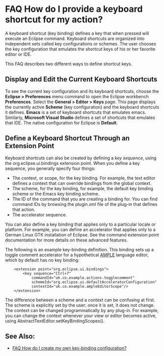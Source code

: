 

FAQ How do I provide a keyboard shortcut for my action?
=======================================================

A keyboard shortcut (key binding) defines a key that when pressed will execute an Eclipse command. Keyboard shortcuts are organized into independent sets called key configurations or schemes. The user chooses the key configuration that emulates the shortcut keys of his or her favorite editor or IDE.

This FAQ describes two different ways to define shortcut keys.

Display and Edit the Current Keyboard Shortcuts
-----------------------------------------------

To see the current key configuration and its keyboard shortcuts, choose the **Eclipse > Preferences** menu command to open the Eclipse workbench **Preferences**. Select the **General > Editor > Keys** page. This page displays the currently active **Scheme** (key configuration) and the keyboard shortcuts it defines. **Emacs** is a set of keyboard shortcuts that emulates emacs. Similarly, **Microsoft Visual Studio** defines a set of shortcuts that emulates that IDE. The native configuration for Eclipse is **Default**.

Define a Keyboard Shortcut Through an Extension Point
-----------------------------------------------------

Keyboard shortcuts can also be created by defining a _key sequence_, using the org.eclipse.ui.bindings extension point. When you define a key sequence, you generally specify four things:

*   The context, or scope, for the key binding. For example, the text editor defines a context that can override bindings from the global context.
*   The scheme, for the key binding, for example, the default key binding scheme or the Emacs key binding scheme.
*   The ID of the command that you are creating a binding for. You can find command IDs by browsing the plugin.xml file of the plug-in that defines that action.
*   The accelerator sequence.

You can also define a key binding that applies only to a particular locale or platform. For example, you can define an accelerator that applies only to a German Linux GTK installation of Eclipse. See the command extension point documentation for more details on these advanced features.

The following is an example key-binding definition. This binding sets up a toggle comment accelerator for a hypothetical [AMPLE](http://en.wikipedia.org/wiki/AMPLE) language editor, which by default has no key binding:

		<extension point="org.eclipse.ui.bindings">
			<key sequence="Ctrl+7"
				commandId="uk.co.example.actions.togglecomment"
				schemeId="org.eclipse.ui.defaultAcceleratorConfiguration"
				contextId="uk.co.example.ampleEditorScope"/>
		</extension>

The difference between a scheme and a context can be confusing at first. The scheme is explicitly set by the user; once it is set, it does not change. The context can be changed programmatically by any plug-in. For example, you can change the context whenever your view or editor becomes active, using AbstractTextEditor.setKeyBindingScopes().

  

See Also:
---------

*   [FAQ How do I create my own key-binding configuration?](./FAQ_How_do_I_create_my_own_key-binding_configuration.md "FAQ How do I create my own key-binding configuration?")

